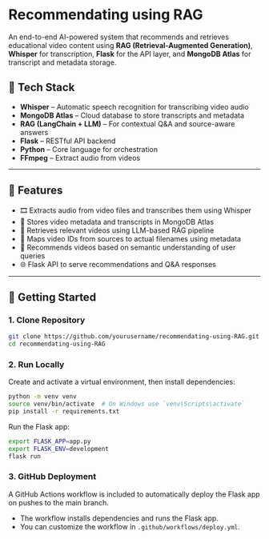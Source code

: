 # Recommendating using RAG

An end-to-end AI-powered system that recommends and retrieves educational video content using **RAG (Retrieval-Augmented Generation)**, **Whisper** for transcription, **Flask** for the API layer, and **MongoDB Atlas** for transcript and metadata storage.

## 🧠 Tech Stack

- **Whisper** – Automatic speech recognition for transcribing video audio
- **MongoDB Atlas** – Cloud database to store transcripts and metadata
- **RAG (LangChain + LLM)** – For contextual Q&A and source-aware answers
- **Flask** – RESTful API backend
- **Python** – Core language for orchestration
- **FFmpeg** – Extract audio from videos

---

## 📌 Features

- 🎞️ Extracts audio from video files and transcribes them using Whisper
- 💾 Stores video metadata and transcripts in MongoDB Atlas
- 🤖 Retrieves relevant videos using LLM-based RAG pipeline
- 🔗 Maps video IDs from sources to actual filenames using metadata
- 🧠 Recommends videos based on semantic understanding of user queries
- 🌐 Flask API to serve recommendations and Q&A responses

---

## 🚀 Getting Started

### 1. Clone Repository

```bash
git clone https://github.com/yourusername/recommendating-using-RAG.git
cd recommendating-using-RAG
```

### 2. Run Locally

Create and activate a virtual environment, then install dependencies:

```bash
python -m venv venv
source venv/bin/activate  # On Windows use `venv\Scripts\activate`
pip install -r requirements.txt
```

Run the Flask app:

```bash
export FLASK_APP=app.py
export FLASK_ENV=development
flask run
```

### 3. GitHub Deployment

A GitHub Actions workflow is included to automatically deploy the Flask app on pushes to the main branch.

- The workflow installs dependencies and runs the Flask app.
- You can customize the workflow in `.github/workflows/deploy.yml`.

